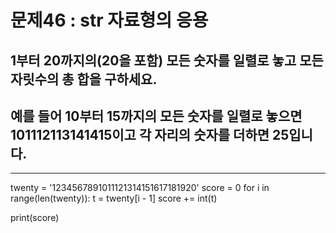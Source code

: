 # 문제46 : str 자료형의 응용

## 1부터 20까지의(20을 포함) 모든 숫자를 일렬로 놓고 모든 자릿수의 총 합을 구하세요.
## 예를 들어 10부터 15까지의 모든 숫자를 일렬로 놓으면 101112113141415이고 각 자리의 숫자를 더하면 25입니다.


------------

twenty = '1234567891011121314151617181920'
score = 0
for i in range(len(twenty)):
    t = twenty[i - 1]
    score += int(t)

print(score)